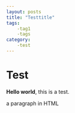 ```yaml
---
layout: posts
title: "Testtitle"
tags:
	-tag1
	-tags
category:
	-test
---
```


# Test

**Hello world**, this is a test.

<p> a paragraph in HTML </p>